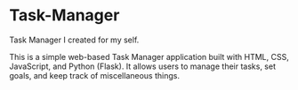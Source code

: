 # Task-Manager
Task Manager I created for my self.

This is a simple web-based Task Manager application built with HTML, CSS, JavaScript, and Python (Flask). It allows users to manage their tasks, set goals, and keep track of miscellaneous things.
